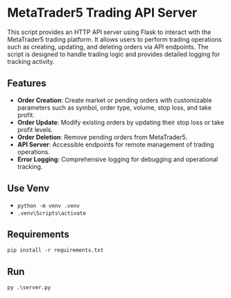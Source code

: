# MetaTrader5 Trading API Server

This script provides an HTTP API server using Flask to interact with the MetaTrader5 trading platform. It allows users to perform trading operations such as creating, updating, and deleting orders via API endpoints. The script is designed to handle trading logic and provides detailed logging for tracking activity.

## Features
- **Order Creation**: Create market or pending orders with customizable parameters such as symbol, order type, volume, stop loss, and take profit.
- **Order Update**: Modify existing orders by updating their stop loss or take profit levels.
- **Order Deletion**: Remove pending orders from MetaTrader5.
- **API Server**: Accessible endpoints for remote management of trading operations.
- **Error Logging**: Comprehensive logging for debugging and operational tracking.

## Use Venv

- `python -m venv .venv`
- `.venv\Scripts\activate`

## Requirements

`pip install -r requirements.txt`

## Run

`py .\server.py`